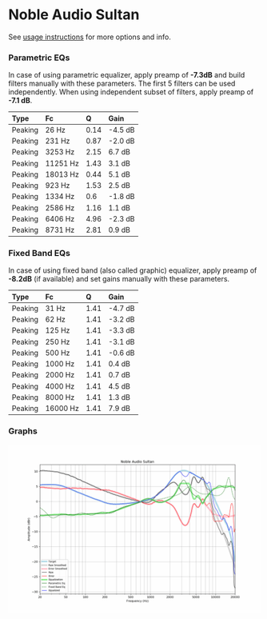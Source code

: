 # Noble Audio Sultan
See [usage instructions](https://github.com/jaakkopasanen/AutoEq#usage) for more options and info.

### Parametric EQs
In case of using parametric equalizer, apply preamp of **-7.3dB** and build filters manually
with these parameters. The first 5 filters can be used independently.
When using independent subset of filters, apply preamp of **-7.1 dB**.

| Type    | Fc       |    Q | Gain    |
|:--------|:---------|:-----|:--------|
| Peaking | 26 Hz    | 0.14 | -4.5 dB |
| Peaking | 231 Hz   | 0.87 | -2.0 dB |
| Peaking | 3253 Hz  | 2.15 | 6.7 dB  |
| Peaking | 11251 Hz | 1.43 | 3.1 dB  |
| Peaking | 18013 Hz | 0.44 | 5.1 dB  |
| Peaking | 923 Hz   | 1.53 | 2.5 dB  |
| Peaking | 1334 Hz  | 0.6  | -1.8 dB |
| Peaking | 2586 Hz  | 1.16 | 1.1 dB  |
| Peaking | 6406 Hz  | 4.96 | -2.3 dB |
| Peaking | 8731 Hz  | 2.81 | 0.9 dB  |

### Fixed Band EQs
In case of using fixed band (also called graphic) equalizer, apply preamp of **-8.2dB**
(if available) and set gains manually with these parameters.

| Type    | Fc       |    Q | Gain    |
|:--------|:---------|:-----|:--------|
| Peaking | 31 Hz    | 1.41 | -4.7 dB |
| Peaking | 62 Hz    | 1.41 | -3.2 dB |
| Peaking | 125 Hz   | 1.41 | -3.3 dB |
| Peaking | 250 Hz   | 1.41 | -3.1 dB |
| Peaking | 500 Hz   | 1.41 | -0.6 dB |
| Peaking | 1000 Hz  | 1.41 | 0.4 dB  |
| Peaking | 2000 Hz  | 1.41 | 0.7 dB  |
| Peaking | 4000 Hz  | 1.41 | 4.5 dB  |
| Peaking | 8000 Hz  | 1.41 | 1.3 dB  |
| Peaking | 16000 Hz | 1.41 | 7.9 dB  |

### Graphs
![](./Noble%20Audio%20Sultan.png)